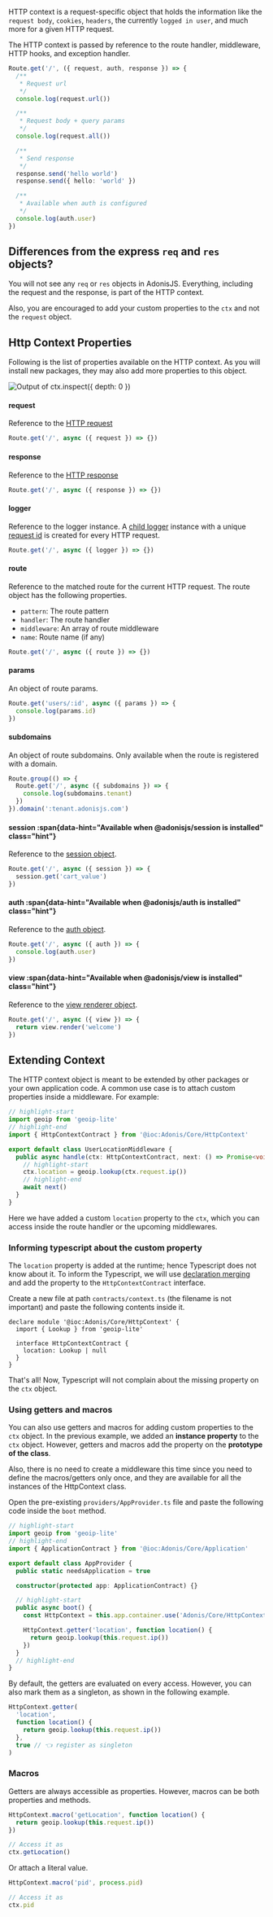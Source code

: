 HTTP context is a request-specific object that holds the information like the `request body`, `cookies`, `headers`, the currently `logged in user`, and much more for a given HTTP request.

The HTTP context is passed by reference to the route handler, middleware, HTTP hooks, and exception handler.

```ts
Route.get('/', ({ request, auth, response }) => {
  /**
   * Request url
   */
  console.log(request.url())

  /**
   * Request body + query params
   */
  console.log(request.all())

  /**
   * Send response
   */
  response.send('hello world')
  response.send({ hello: 'world' })

  /**
   * Available when auth is configured
   */
  console.log(auth.user)
})
```

## Differences from the express `req` and `res` objects?

You will not see any `req` or `res` objects in AdonisJS. Everything, including the request and the response, is part of the HTTP context.

Also, you are encouraged to add your custom properties to the `ctx` and not the `request` object.

## Http Context Properties

Following is the list of properties available on the HTTP context. As you will install new packages, they may also add more properties to this object.

![Output of ctx.inspect({ depth: 0 })](https://res.cloudinary.com/adonis-js/image/upload/f_auto,q_auto/v1609928565/v5/context-inspect.png)

#### request

Reference to the [HTTP request](./request.md)

```ts
Route.get('/', async ({ request }) => {})
```

#### response

Reference to the [HTTP response](./response.md)

```ts
Route.get('/', async ({ response }) => {})
```

#### logger

Reference to the logger instance. A [child logger](../digging-deeper/logger.md#child_logger) instance with a unique [request id](./request.md#request-id) is created for every HTTP request.

```ts
Route.get('/', async ({ logger }) => {})
```

#### route

Reference to the matched route for the current HTTP request. The route object has the following properties.

- `pattern`: The route pattern
- `handler`: The route handler
- `middleware`: An array of route middleware
- `name`: Route name (if any)

```ts
Route.get('/', async ({ route }) => {})
```

#### params

An object of route params.

```ts
Route.get('users/:id', async ({ params }) => {
  console.log(params.id)
})
```

#### subdomains

An object of route subdomains. Only available when the route is registered with a domain.

```ts
Route.group(() => {
  Route.get('/', async ({ subdomains }) => {
    console.log(subdomains.tenant)
  })
}).domain(':tenant.adonisjs.com')
```

#### session :span{data-hint="Available when @adonisjs/session is installed" class="hint"}

Reference to the [session object](./session.md).

```ts
Route.get('/', async ({ session }) => {
  session.get('cart_value')
})
```

#### auth :span{data-hint="Available when @adonisjs/auth is installed" class="hint"}

Reference to the [auth object](../auth/introduction.md).

```ts
Route.get('/', async ({ auth }) => {
  console.log(auth.user)
})
```

#### view :span{data-hint="Available when @adonisjs/view is installed" class="hint"}

Reference to the [view renderer object](../views/introduction.md).

```ts
Route.get('/', async ({ view }) => {
  return view.render('welcome')
})
```

## Extending Context

The HTTP context object is meant to be extended by other packages or your own application code. A common use case is to attach custom properties inside a middleware. For example:

```ts
// highlight-start
import geoip from 'geoip-lite'
// highlight-end
import { HttpContextContract } from '@ioc:Adonis/Core/HttpContext'

export default class UserLocationMiddleware {
  public async handle(ctx: HttpContextContract, next: () => Promise<void>) {
    // highlight-start
    ctx.location = geoip.lookup(ctx.request.ip())
    // highlight-end
    await next()
  }
}
```

Here we have added a custom `location` property to the `ctx`, which you can access inside the route handler or the upcoming middlewares.

### Informing typescript about the custom property

The `location` property is added at the runtime; hence Typescript does not know about it. To inform the Typescript, we will use [declaration merging](https://www.typescriptlang.org/docs/handbook/declaration-merging.html#merging-interfaces) and add the property to the `HttpContextContract` interface.

Create a new file at path `contracts/context.ts` (the filename is not important) and paste the following contents inside it.

```ts{contracts/context.ts}
declare module '@ioc:Adonis/Core/HttpContext' {
  import { Lookup } from 'geoip-lite'

  interface HttpContextContract {
    location: Lookup | null
  }
}
```

That's all! Now, Typescript will not complain about the missing property on the `ctx` object.

### Using getters and macros

You can also use getters and macros for adding custom properties to the `ctx` object. In the previous example, we added an **instance property** to the `ctx` object. However, getters and macros add the property on the **prototype of the class**.

Also, there is no need to create a middleware this time since you need to define the macros/getters only once, and they are available for all the instances of the HttpContext class.

Open the pre-existing `providers/AppProvider.ts` file and paste the following code inside the `boot` method.

```ts
// highlight-start
import geoip from 'geoip-lite'
// highlight-end
import { ApplicationContract } from '@ioc:Adonis/Core/Application'

export default class AppProvider {
  public static needsApplication = true

  constructor(protected app: ApplicationContract) {}

  // highlight-start
  public async boot() {
    const HttpContext = this.app.container.use('Adonis/Core/HttpContext')

    HttpContext.getter('location', function location() {
      return geoip.lookup(this.request.ip())
    })
  }
  // highlight-end
}
```

By default, the getters are evaluated on every access. However, you can also mark them as a singleton, as shown in the following example.

```ts
HttpContext.getter(
  'location',
  function location() {
    return geoip.lookup(this.request.ip())
  },
  true // 👈 register as singleton
)
```

### Macros

Getters are always accessible as properties. However, macros can be both properties and methods.

```ts
HttpContext.macro('getLocation', function location() {
  return geoip.lookup(this.request.ip())
})

// Access it as
ctx.getLocation()
```

Or attach a literal value.

```ts
HttpContext.macro('pid', process.pid)

// Access it as
ctx.pid
```
